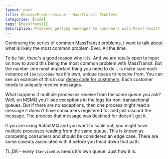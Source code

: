 ```yaml
---
layout: post
title: ReceiveFrom() Unique - MassTransit Problems
categories: [code]
tags: [MassTransit]
description: Problems getting messages to consumers with MassTransit?
---
```


Continuing the series of <a href="/2013/07/obsolete-usesubscriptionservice.html">common MassTransit</a> 
problems, I want to talk about what is likely the most common problem. Ever. All the time.

To be fair, there's a good reason why it is. And we are totally open to input on how to avoid this 
being the most common problem with MassTransit. But the number one most important thing you need to do... 
is make sure each instance of <code>IServiceBus</code> has it's own, unique queue to receive from. You can 
see an example of this in our
<a href="https://github.com/MassTransit/MassTransit/blob/updating-starbucks-demo-to-rabbit-with-proper-line-endings/src/Samples/Starbucks/Starbucks.Customer/Program.cs#L48">demo code for customers</a>. 
Each customer needs to uniquely receive messages.

What happens if multiple processes receive from the same queue you ask? Well, on MSMQ you'll see 
exceptions in the logs for non-transactional queues. But if there are no exceptions, then one process 
might read a message it doesn't have consumers registered for and just discard the message. The process
that message was destined for doesn't get it.

If you are using RabbitMQ and you want to scale out, you might have multiple processes reading from the 
same queue. This is known as competing consumers and should be considered an edge case. There are some 
caveats associated with it before you head down that path.

TL;DR - every <code>IServiceBus</code> needs it's own queue. Just how it is.

